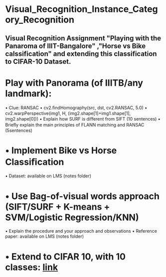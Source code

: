 # Visual_Recognition_Instance_Category_Recognition
## Visual Recognition Assignment "Playing with the Panaroma of IIIT-Bangalore" ,"Horse vs Bike calssification" and extending this classification to CIFAR-10 Dataset.

# Play with Panorama (of IIITB/any landmark):
• Clue: RANSAC
• cv2.ﬁndHomography(src, dst, cv2.RANSAC, 5.0)
• cv2.warpPerspective(img1, H, (img2.shape[1]+img1.shape[1], img2.shape[0]))
• Explain how SURF is diﬀerent from SIFT (10 sentences)
• Brieﬂy explain the main principles of FLANN matching and RANSAC (5sentences)
# • Implement Bike vs Horse Classiﬁcation
• Dataset: available on LMS (notes folder)
# • Use Bag-of-visual words approach (SIFT/SURF + K-means + SVM/Logistic Regression/KNN)
• Explain the procedure and your approach and observations
• Reference paper: available on LMS (notes folder)
# • Extend to CIFAR 10, with 10 classes: [link](https://www.cs.toronto.edu/~kriz/cifar.html)
